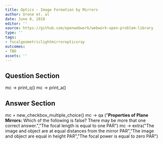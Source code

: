```yaml
---
title: Optics - Image Formation by Mirrors
author: Urone et. al
date: June 8, 2018
editor: ''
source: https://github.com/openwebwork/webwork-open-problem-library
type: ''
tags:
- focalgeometriclightmirroropticsray
outcomes:
- TBD
assets: ''
---
```


## Question Section 

 mc -> print_q()
 mc -> print_a()



## Answer Section

mc = new_checkbox_multiple_choice()
mc -> qa ("<b>Properties of Plane Mirrors:</b> Which of the following is false? There may be more that one correct answer.","The focal length is equal to one PAR")
mc -> extra("The image and object are at equal distances from the mirror PAR","The image and object are equal in height PAR","The focal power is equal to zero PAR")